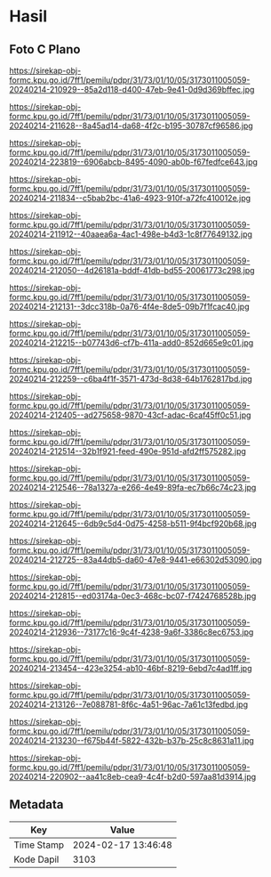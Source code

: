 # Hasil

## Foto C Plano

https://sirekap-obj-formc.kpu.go.id/7ff1/pemilu/pdpr/31/73/01/10/05/3173011005059-20240214-210929--85a2d118-d400-47eb-9e41-0d9d369bffec.jpg

https://sirekap-obj-formc.kpu.go.id/7ff1/pemilu/pdpr/31/73/01/10/05/3173011005059-20240214-211628--8a45ad14-da68-4f2c-b195-30787cf96586.jpg

https://sirekap-obj-formc.kpu.go.id/7ff1/pemilu/pdpr/31/73/01/10/05/3173011005059-20240214-223819--6906abcb-8495-4090-ab0b-f67fedfce643.jpg

https://sirekap-obj-formc.kpu.go.id/7ff1/pemilu/pdpr/31/73/01/10/05/3173011005059-20240214-211834--c5bab2bc-41a6-4923-910f-a72fc410012e.jpg

https://sirekap-obj-formc.kpu.go.id/7ff1/pemilu/pdpr/31/73/01/10/05/3173011005059-20240214-211912--40aaea6a-4ac1-498e-b4d3-1c8f77649132.jpg

https://sirekap-obj-formc.kpu.go.id/7ff1/pemilu/pdpr/31/73/01/10/05/3173011005059-20240214-212050--4d26181a-bddf-41db-bd55-20061773c298.jpg

https://sirekap-obj-formc.kpu.go.id/7ff1/pemilu/pdpr/31/73/01/10/05/3173011005059-20240214-212131--3dcc318b-0a76-4f4e-8de5-09b7f1fcac40.jpg

https://sirekap-obj-formc.kpu.go.id/7ff1/pemilu/pdpr/31/73/01/10/05/3173011005059-20240214-212215--b07743d6-cf7b-411a-add0-852d665e9c01.jpg

https://sirekap-obj-formc.kpu.go.id/7ff1/pemilu/pdpr/31/73/01/10/05/3173011005059-20240214-212259--c6ba4f1f-3571-473d-8d38-64b1762817bd.jpg

https://sirekap-obj-formc.kpu.go.id/7ff1/pemilu/pdpr/31/73/01/10/05/3173011005059-20240214-212405--ad275658-9870-43cf-adac-6caf45ff0c51.jpg

https://sirekap-obj-formc.kpu.go.id/7ff1/pemilu/pdpr/31/73/01/10/05/3173011005059-20240214-212514--32b1f921-feed-490e-951d-afd2ff575282.jpg

https://sirekap-obj-formc.kpu.go.id/7ff1/pemilu/pdpr/31/73/01/10/05/3173011005059-20240214-212546--78a1327a-e266-4e49-89fa-ec7b66c74c23.jpg

https://sirekap-obj-formc.kpu.go.id/7ff1/pemilu/pdpr/31/73/01/10/05/3173011005059-20240214-212645--6db9c5d4-0d75-4258-b511-9f4bcf920b68.jpg

https://sirekap-obj-formc.kpu.go.id/7ff1/pemilu/pdpr/31/73/01/10/05/3173011005059-20240214-212725--83a44db5-da60-47e8-9441-e66302d53090.jpg

https://sirekap-obj-formc.kpu.go.id/7ff1/pemilu/pdpr/31/73/01/10/05/3173011005059-20240214-212815--ed03174a-0ec3-468c-bc07-f7424768528b.jpg

https://sirekap-obj-formc.kpu.go.id/7ff1/pemilu/pdpr/31/73/01/10/05/3173011005059-20240214-212936--73177c16-9c4f-4238-9a6f-3386c8ec6753.jpg

https://sirekap-obj-formc.kpu.go.id/7ff1/pemilu/pdpr/31/73/01/10/05/3173011005059-20240214-213454--423e3254-ab10-46bf-8219-6ebd7c4ad1ff.jpg

https://sirekap-obj-formc.kpu.go.id/7ff1/pemilu/pdpr/31/73/01/10/05/3173011005059-20240214-213126--7e088781-8f6c-4a51-96ac-7a61c13fedbd.jpg

https://sirekap-obj-formc.kpu.go.id/7ff1/pemilu/pdpr/31/73/01/10/05/3173011005059-20240214-213230--f675b44f-5822-432b-b37b-25c8c8631a11.jpg

https://sirekap-obj-formc.kpu.go.id/7ff1/pemilu/pdpr/31/73/01/10/05/3173011005059-20240214-220902--aa41c8eb-cea9-4c4f-b2d0-597aa81d3914.jpg


## Metadata

| Key        | Value               |
| ---------- | ------------------- |
| Time Stamp | 2024-02-17 13:46:48 |
| Kode Dapil | 3103                |



